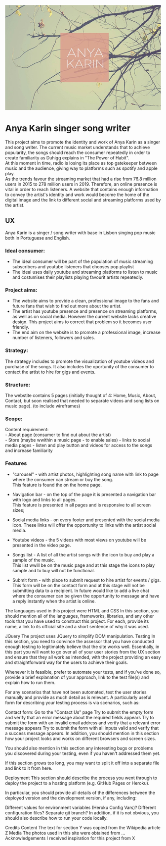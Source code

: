 <img src="assets/images/logo.jpg" style="margin: 0;">

# Anya Karin singer song writer

This project aims to promote the identity and work of Anya Karin as a singer and song writer. The current music market understands that to achieve popularity, the songs should reach the consumer repeatedly in order to create familiarity as Duhigg explains in "The Power of Habit".  
At this moment in time, radio is losing its place as top gatekeeper between music and the audience, giving way to platforms such as spotify and apple play.  
As the trends favour the streaming market that had a rise from 76.8 million users in 2015 to 278 million users in 2019. Therefore, an online presence is vital in order to reach listeners. A website that contains enough information to convey the artist's identity and work would become the home of the digital image and the link to different social and streaming platforms used by the artist.</p>


## UX

Anya Karin is a singer / song writer with base in Lisbon singing pop music both in Portuguese and English.

### Ideal consumer:
  * The ideal consumer will be part of the population of music streaming subscribers and youtube listeners that chooses pop playlist
  * The ideal uses daily youtube and streaming platforms to listen to music and costumises their playlists playing favourit artists repeatedly.   

 ### Project aims: 
  * The website aims to provide a clean, professional image to the fans and future fans that wish to find out more about the artist.  
  * The artist has youtube presence and presence on streaming platforms, as well as on social media. However the current website lacks creative design. This project aims to correct that problem so it becomes user friendly.
  * The end aim on the website is to promote a professional image, increase number of listeners, followers and sales.

 ### Strategy:  
  The strategy includes to promote the visualization of youtube videos and purchase of the songs. It also includes the oportunity of the consumer to contact the artist to hire for gigs and events.

### Structure:  
  The webstite contains 5 pages (initially thought of 4: Home, Music, About, Contact, but soon realised that needed to separate videos and song lists on music page).
(to include wireframes)


### Scope:
Content requirement:  
     - About page (consumer to find out about the artist)  
     - Store (maybe wwithin a music page - to enable sales)
     - links to social media pages
     - listen and play button and videos for access to the songs and increase familiarity


### Features
  * "carousel" - with artist photos, highlighting song name with link to page where the consumer can stream or buy the song.  
     This feature is found the on the home page.
  
  * Navigation bar - on the top of the page it is presented a navigation bar with logo and links to all pages.  
     This feature is presented in all pages and is responsive to all screen sizes;

  * Social media links - on every footer and presented with the social media icon.
     These links will offer the opportunity to links with the artist social media.
     
  * Youtube videos - the 5 videos with most views on youtube will be presented in the video page.

  * Songs list - A list of all the artist songs with the icon to buy and play a sample of the music.  
     This list wwill be on the music page and at this stage the icons to play sample and to buy will not be functional.

  * Submit form - with place to submit request to hire artist for events / gigs.  
     This form will be on the contact form and at this stage will not be submitting data to a recipient.
     In future would like to add a live chat where the consumer can be given the opportunity to message and have a reply instantly when the artist is online.

The languages used in this project were HTML and CSS
In this section, you should mention all of the languages, frameworks, libraries, and any other tools that you have used to construct this project. For each, provide its name, a link to its official site and a short sentence of why it was used.

JQuery
The project uses JQuery to simplify DOM manipulation.
Testing
In this section, you need to convince the assessor that you have conducted enough testing to legitimately believe that the site works well. Essentially, in this part you will want to go over all of your user stories from the UX section and ensure that they all work as intended, with the project providing an easy and straightforward way for the users to achieve their goals.

Whenever it is feasible, prefer to automate your tests, and if you've done so, provide a brief explanation of your approach, link to the test file(s) and explain how to run them.

For any scenarios that have not been automated, test the user stories manually and provide as much detail as is relevant. A particularly useful form for describing your testing process is via scenarios, such as:

Contact form:
Go to the "Contact Us" page
Try to submit the empty form and verify that an error message about the required fields appears
Try to submit the form with an invalid email address and verify that a relevant error message appears
Try to submit the form with all inputs valid and verify that a success message appears.
In addition, you should mention in this section how your project looks and works on different browsers and screen sizes.

You should also mention in this section any interesting bugs or problems you discovered during your testing, even if you haven't addressed them yet.

If this section grows too long, you may want to split it off into a separate file and link to it from here.

Deployment
This section should describe the process you went through to deploy the project to a hosting platform (e.g. GitHub Pages or Heroku).

In particular, you should provide all details of the differences between the deployed version and the development version, if any, including:

Different values for environment variables (Heroku Config Vars)?
Different configuration files?
Separate git branch?
In addition, if it is not obvious, you should also describe how to run your code locally.

Credits
Content
The text for section Y was copied from the Wikipedia article Z
Media
The photos used in this site were obtained from ...
Acknowledgements
I received inspiration for this project from X


